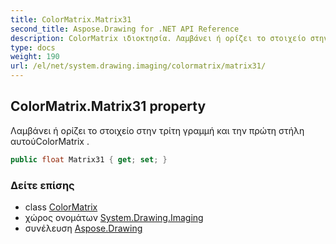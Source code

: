 ```yaml
---
title: ColorMatrix.Matrix31
second_title: Aspose.Drawing for .NET API Reference
description: ColorMatrix ιδιοκτησία. Λαμβάνει ή ορίζει το στοιχείο στην τρίτη γραμμή και την πρώτη στήλη αυτούColorMatrix .
type: docs
weight: 190
url: /el/net/system.drawing.imaging/colormatrix/matrix31/
---
```

## ColorMatrix.Matrix31 property

Λαμβάνει ή ορίζει το στοιχείο στην τρίτη γραμμή και την πρώτη στήλη αυτούColorMatrix .

```csharp
public float Matrix31 { get; set; }
```

### Δείτε επίσης

* class [ColorMatrix](../)
* χώρος ονομάτων [System.Drawing.Imaging](../../colormatrix/)
* συνέλευση [Aspose.Drawing](../../../)


